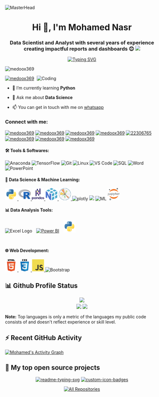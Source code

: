 <!--
### Hi there 👋
**medoox369** is a ✨ _special_ ✨ repository because its `README.md` (this file) appears on your GitHub profile.

Here are some ideas to get you started:

- 🔭 I’m currently working on ...
- 🌱 I’m currently learning ...
- 👯 I’m looking to collaborate on ...
- 🤔 I’m looking for help with ...
- 💬 Ask me about ...
- 📫 How to reach me: ...
- 😄 Pronouns: ...
- ⚡ Fun fact: ...
-->
<!-- https://rahuldkjain.github.io/gh-profile-readme-generator/ 
https://github.com/Candida18/Candida18
-->

![MasterHead](https://i.imgur.com/bdOn3Bc.gif)



<!--![MasterHead](aa1.gif)-->

<!-- <a href="https://samujjwaal.tech/"><img src="https://github.com/samujjwaal/samujjwaal/raw/master/etc/coffee.png" align="right" height="90" /></a> -->

<h1 align="center">Hi 👋, I'm Mohamed Nasr
</h1>


<h3 align="center">Data Scientist and Analyst with several years of experience creating impactful reports and dashboards 😊 <img src="https://i.giphy.com/26BRIYJNRAreymGwE.gif" width="30"></h3>

<p align="center"><a href="https://github.com/medoox369"><img src="https://readme-typing-svg.herokuapp.com?font=georgia&pause=1000&color=6272A4&center=true&vCenter=true&height=19&lines=Data+Analyst;Data+Scientist;ML+%7C+DL+Developer;Always+learning+new+things" alt="Typing SVG" /></a></p>


<!--<p align="right">
  <a href="https://github.com/ahmedna126"> <img alt="views" title="GitHub profile views" src="https://komarev.com/ghpvc/?username=ahmedna126&label=views&color=282a36&style=for-the-badge&cntSuffix=%20Views"/></a> 
<a href="https://github.com/ahmedna126?tab=repositories&sort=stargazers"> <img alt="total stars" title="Total stars on GitHub" src="https://custom-icon-badges.herokuapp.com/badge/dynamic/json?logo=star&host=formatted-dynamic-badges.herokuapp.com&formatter=metric&style=for-the-badge&color=55960c&labelColor=%23488207&label=stars&query=%24.stars&url=https%3A%2F%2Fapi.github-star-counter.workers.dev%2Fuser%2Fahmedna126"/></a>
<a href="https://github.com/ahmedna126?tab=followers"><img alt="followers" title="Follow me on Github" src="https://custom-icon-badges.herokuapp.com/github/followers/ahmedna126?color=236ad3&labelColor=1155ba&style=for-the-badge&logo=person-add&label=Follow&logoColor=white"/></a>
</p>-->

<p align="left"> <img height="22" src="https://komarev.com/ghpvc/?username=medoox369&label=Profile%20views&color=0e75b6&style=flat" alt="medoox369" /> </p>

<!-- <img align="right" alt="Coding" width="400" src="https://cdn.dribbble.com/users/1162077/screenshots/3848914/programmer.gif">
<img align="right" alt="Coding" width="400" src="https://raw.githubusercontent.com/Gapur/Gapur/main/assets/coding.gif"> -->

<img align="right" alt="Coding" width="400" src="https://raw.githubusercontent.com/dev-ameyjoshi/dev-ameyjoshi/99b2a4cbe8707c56e81ab556111bc457fd15068b/coding.gif">

<p align="left"> <a href="https://www.linkedin.com/in/medoox369/" target="blank"><img src="https://img.shields.io/twitter/follow/medoox369?logo=Linkedin&logoColor=322F2F&logoSize=auto" alt="medoox369" /></a> </p>

<!--<img align="right" alt="Coding" width="400" src="aa2.gif">-->

<!-- <p align="left"> <a href="https://github.com/ryo-ma/github-profile-trophy"><img src="https://github-profile-trophy.vercel.app/?username=medoox369" alt="medoox369" /></a> </p> -->



- 🌱 I’m currently learning **Python**

- 💬 Ask me about **Data Science**

- 📫 You can get in touch with me on [whatsapp](https://wa.me/201276977748?text=Hi%20Mohamed%2C%20I'm%20your%20friend%20from%20GitHub.)

<!-- - 📫 How to reach me **example@gmail.com**-->
<h3 align="left">Connect with me:</h3>
<p align="left">
<a href="https://linkedin.com/in/medoox369" target="blank"><img title="Linkedin" align="center" src="https://raw.githubusercontent.com/rahuldkjain/github-profile-readme-generator/master/src/images/icons/Social/linked-in-alt.svg" alt="medoox369" height="30" width="40" /></a>
<a href="https://facebook.com/medoox369" target="blank"><img title="Facebook" align="center" src="https://raw.githubusercontent.com/rahuldkjain/github-profile-readme-generator/master/src/images/icons/Social/facebook.svg" alt="medoox369" height="30" width="40" /></a>
<a href="https://twitter.com/medoox369" target="blank"><img title="Twitter" align="center" src="https://raw.githubusercontent.com/rahuldkjain/github-profile-readme-generator/master/src/images/icons/Social/twitter.svg" alt="medoox369" height="30" width="40" /></a>
<a href="https://www.leetcode.com/medoox369" target="blank"><img title="Leetcode" align="center" src="https://raw.githubusercontent.com/rahuldkjain/github-profile-readme-generator/master/src/images/icons/Social/leet-code.svg" alt="medoox369" height="30" width="40" /></a>
<a href="https://stackoverflow.com/users/22306765" target="blank"><img title="Stackoverflow" align="center" src="https://raw.githubusercontent.com/rahuldkjain/github-profile-readme-generator/master/src/images/icons/Social/stack-overflow.svg" alt="22306765" height="30" width="40" /></a>
<a href="https://allmylinks.com/medoox369" target="blank"><img title="Allmylinks" align="center" src="https://www.svgrepo.com/show/331286/allmylinks.svg" alt="medoox369" height="30" width="40" /></a>
<a href="https://www.hackerrank.com/medoox369" target="blank"><img title="HackerRank" align="center" src="https://raw.githubusercontent.com/rahuldkjain/github-profile-readme-generator/master/src/images/icons/Social/hackerrank.svg" alt="medoox369" height="30" width="40" /></a>
<a href="https://dev.to/medoox369" target="blank"><img title="Dev.io" align="center" src="https://raw.githubusercontent.com/rahuldkjain/github-profile-readme-generator/master/src/images/icons/Social/devto.svg" alt="medoox369" height="30" width="40" /></a>
</p>

<div>
<h4 align="left">🛠️ Tools & Softwares:</h4>
  <img src="https://i.imgur.com/AsdjIHK.png" height="40" title="Anaconda "/>
  <img src="https://i.imgur.com/O4aROoO.jpeg" height="40" title="TensorFlow "/>
  <img src="https://i.imgur.com/Zd88NRh.png" height="40" title="Git "/>
  <img src="https://i.imgur.com/nXtN9vl.png" height="40" title="Linux "/>
  <img src="https://i.imgur.com/cRADQLY.png" height="40" title="VS Code "/>
  <img src="https://i.imgur.com/pa9FUkG.png" height="40" title="SQL "/>
  <img src="https://i.imgur.com/4eCzzYa.png" height="60" title="Word "/>
  <img src="https://i.imgur.com/BOqHC1f.png" height="40" title="PowerPoint "/>
</div>
<h4 align="left">🔬 Data Science & Machine Learning:</h4>
<div align="left">
<a href="https://www.python.org" target="_blank"> 
    <img src="https://raw.githubusercontent.com/devicons/devicon/master/icons/python/python-original.svg" alt="Python" width="40" height="40"/>
  </a>
  </a> <a href="https://www.r-project.org" target="_blank" rel="noreferrer"> <img title="R" src="https://raw.githubusercontent.com/devicons/devicon/master/icons/r/r-original.svg" alt="R" width="40" height="40"/> </a> 
  <a href="https://pandas.pydata.org/" target="_blank"> 
    <img src="https://raw.githubusercontent.com/devicons/devicon/master/icons/pandas/pandas-original-wordmark.svg" alt="Pandas" width="40" height="40"/>
  </a>
  <a href="https://numpy.org/" target="_blank"> 
    <img src="https://raw.githubusercontent.com/devicons/devicon/master/icons/numpy/numpy-original.svg" alt="NumPy" width="40" height="40"/>
  </a>
   <a href="https://matplotlib.org/" target="_blank"> 
    <img src="https://raw.githubusercontent.com/devicons/devicon/master/icons/matplotlib/matplotlib-original.svg" alt="Matplotlib" width="40" height="40" title="matplotlib"/>
  </a>
  <img src="https://i.imgur.com/7ng4kBs.png" height="40" title="plotly"/>
  <img src="https://i.imgur.com/2YAlf6v.png" height="45" titlte="streamlit"/>
    <img src="https://i.imgur.com/Gipcqo5.png" height="45" title="ML"/>
    <a href="https://jupyter.org/" target="_blank">
    <img src="https://raw.githubusercontent.com/devicons/devicon/master/icons/jupyter/jupyter-original-wordmark.svg" alt="Jupyter" width="40" height="40"/>
  </a>
  </div>
</div>
<h4 align="left">📊 Data Analysis Tools:</h4>
<div align="left">
  <img src="https://www.svgrepo.com/show/373589/excel.svg" height="45" alt="Excel Logo" style="display: inline-block; margin-right: 10px;"/>
  
  <a href="https://powerbi.microsoft.com/" target="_blank" style="display: inline-block;">
    <img src="https://raw.githubusercontent.com/microsoft/PowerBI-Icons/refs/heads/main/PNG/Power-BI.png" alt="Power BI" width="40" height="40" title="Power BI" style="margin-right: 10px;"/>
  </a>
  <a href="https://www.python.org" target="_blank"> 
    <img src="https://raw.githubusercontent.com/devicons/devicon/master/icons/python/python-original.svg" alt="Python" width="40" height="40"/>
  </a>
  </div>
<h4 align="left">🌐 Web Development:</h4>
<p align="left">
  <a href="https://www.w3.org/html/" target="_blank">
    <img src="https://raw.githubusercontent.com/devicons/devicon/master/icons/html5/html5-original-wordmark.svg" alt="HTML5" width="40" height="40"/>
  </a>
  <a href="https://www.w3.org/Style/CSS/" target="_blank">
    <img src="https://raw.githubusercontent.com/devicons/devicon/master/icons/css3/css3-original-wordmark.svg" alt="CSS3" width="40" height="40"/>
  </a>
  <a href="https://developer.mozilla.org/en-US/docs/Web/JavaScript" target="_blank">
    <img src="https://raw.githubusercontent.com/devicons/devicon/master/icons/javascript/javascript-original.svg" alt="JavaScript" width="40" height="40"/>
  </a>
   <img src="https://i.imgur.com/O1KfoSb.png" height="45" title="Bootstrap "/>

</p>


<!--<h3 align="left">Support:</h3>
<p><a href="#"> <img align="left" src="https://cdn.buymeacoffee.com/buttons/v2/default-yellow.png" height="50" width="210" alt="https://www.buymeacoffee.com/fjj4jtwfm4R" /></a></p><br>
<br>
<div align="center">
    <img align="left" height="150em" src="https://github-readme-stats.vercel.app/api/top-langs/?username=ahmedna126&layout=compact&langs_count=7&theme=dracula"/>
     <img align="left" height="150em" src="https://github-readme-stats.vercel.app/api?username=ahmedna126&show_icons=true&theme=dracula&include_all_commits=true&count_private=true"/> 
    <img align="left" height="150em" src="https://github-readme-streak-stats.herokuapp.com/?user=ahmedna126&theme=dracula"/>
</div>-->


## 📊 Github Profile Status
<div align="center">
  <img height="160em" src="https://github-readme-stats.vercel.app/api/top-langs/?username=medoox369&layout=compact&langs_count=7&theme=dracula"/><br>
  <img align="center" height="160em" src="https://github-readme-stats.vercel.app/api?username=medoox369&show_icons=true&theme=dracula&include_all_commits=true&count_private=true"/>
  <img align="center" height="160em" src="https://github-readme-streak-stats.herokuapp.com/?user=medoox369&theme=dracula"/>
<br>
</div><br>
  <b>Note:</b> Top languages is only a metric of the languages my public code consists of and doesn't reflect experience or skill level.

<br>

## ⚡ Recent GitHub Activity
<a href="https://github.com/medoox369"><img alt="Mohamed's Activity Graph" src="https://github-readme-activity-graph.vercel.app/graph?username=medoox369&custom_title=Mohamed%20Nasr's%20Contribution%20Graph&theme=dracula" /></a><br>


## 📘 My top open source projects
<p align="center">
    <a href="https://github.com/medoox369/GYM"><img width="37%" src="https://denvercoder1-github-readme-stats.vercel.app/api/pin/?username=medoox369&repo=GYM&hide_border=true&bg_color=1F222E&title_color=F85D7F&icon_color=F8D866&theme=dracula&show_icons=false" alt="readme-typing-svg"></a>
  <a href="https://github.com/medoox369/course"><img width="37%" src="https://denvercoder1-github-readme-stats.vercel.app/api/pin?username=medoox369&repo=course&theme=dracula&bg_color=1F222E&title_color=F85D7F&icon_color=F8D866&hide_border=true&show_icons=false" alt="custom-icon-badges"></a>
</p>

<p align="center">
  <a href="https://github.com/medoox369?tab=repositories&sort=stargazers"><img alt="All Repositories" title="All Repositories" src="https://custom-icon-badges.herokuapp.com/badge/-All%20Repos-6272a4?style=for-the-badge&logoColor=white&logo=repo"/></a>
</p>

